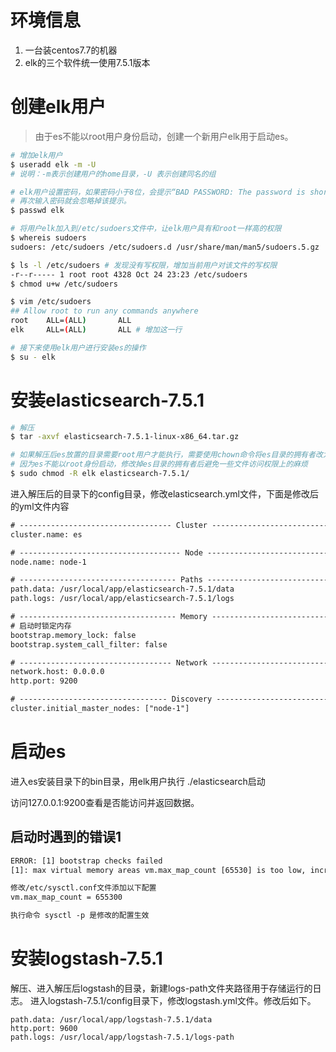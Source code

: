 # 环境信息
1. 一台装centos7.7的机器
2. elk的三个软件统一使用7.5.1版本

# 创建elk用户
> 由于es不能以root用户身份启动，创建一个新用户elk用于启动es。

```bash
# 增加elk用户
$ useradd elk -m -U
# 说明：-m表示创建用户的home目录，-U 表示创建同名的组

# elk用户设置密码，如果密码小于8位，会提示“BAD PASSWORD: The password is shorter than 8 characters”
# 再次输入密码就会忽略掉该提示。
$ passwd elk

# 将用户elk加入到/etc/sudoers文件中，让elk用户具有和root一样高的权限
$ whereis sudoers
sudoers: /etc/sudoers /etc/sudoers.d /usr/share/man/man5/sudoers.5.gz

$ ls -l /etc/sudoers # 发现没有写权限，增加当前用户对该文件的写权限
-r--r----- 1 root root 4328 Oct 24 23:23 /etc/sudoers
$ chmod u+w /etc/sudoers

$ vim /etc/sudoers
## Allow root to run any commands anywhere 
root    ALL=(ALL)       ALL
elk     ALL=(ALL)       ALL # 增加这一行

# 接下来使用elk用户进行安装es的操作
$ su - elk 
```

# 安装elasticsearch-7.5.1
```bash
# 解压
$ tar -axvf elasticsearch-7.5.1-linux-x86_64.tar.gz 

# 如果解压后es放置的目录需要root用户才能执行，需要使用chown命令将es目录的拥有者改为elk
# 因为es不能以root身份启动，修改掉es目录的拥有者后避免一些文件访问权限上的麻烦
$ sudo chmod -R elk elasticsearch-7.5.1/
```


进入解压后的目录下的config目录，修改elasticsearch.yml文件，下面是修改后的yml文件内容
```txt
# ---------------------------------- Cluster -----------------------------------
cluster.name: es

# ------------------------------------ Node ------------------------------------
node.name: node-1

# ----------------------------------- Paths ------------------------------------
path.data: /usr/local/app/elasticsearch-7.5.1/data
path.logs: /usr/local/app/elasticsearch-7.5.1/logs

# ----------------------------------- Memory -----------------------------------
# 启动时锁定内存
bootstrap.memory_lock: false
bootstrap.system_call_filter: false

# ---------------------------------- Network -----------------------------------
network.host: 0.0.0.0
http.port: 9200

# --------------------------------- Discovery ----------------------------------
cluster.initial_master_nodes: ["node-1"]
```

# 启动es
进入es安装目录下的bin目录，用elk用户执行 ./elasticsearch启动

访问127.0.0.1:9200查看是否能访问并返回数据。


## 启动时遇到的错误1
```txt
ERROR: [1] bootstrap checks failed
[1]: max virtual memory areas vm.max_map_count [65530] is too low, increase to at least [262144]

修改/etc/sysctl.conf文件添加以下配置
vm.max_map_count = 655300

执行命令 sysctl -p 是修改的配置生效
```

# 安装logstash-7.5.1
解压、进入解压后logstash的目录，新建logs-path文件夹路径用于存储运行的日志。
进入logstash-7.5.1/config目录下，修改logstash.yml文件。修改后如下。
```
path.data: /usr/local/app/logstash-7.5.1/data
http.port: 9600
path.logs: /usr/local/app/logstash-7.5.1/logs-path
```






